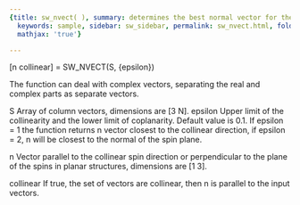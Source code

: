 ```yaml
---
{title: sw_nvect( ), summary: determines the best normal vector for the set of vectors,
  keywords: sample, sidebar: sw_sidebar, permalink: sw_nvect.html, folder: swfiles,
  mathjax: 'true'}

---
```

 
[n collinear] = SW_NVECT(S, {epsilon})
 
The function can deal with complex vectors, separating the real and
complex parts as separate vectors.
 
S           Array of column vectors, dimensions are [3 N].
epsilon     Upper limit of the collinearity and the lower limit of
            coplanarity. Default value is 0.1. If epsilon = 1 the
            function returns n vector closest to the collinear direction,
            if epsilon = 2, n will be closest to the normal of the spin
            plane.
 
n           Vector parallel to the collinear spin direction or
            perpendicular to the plane of the spins in planar structures,
            dimensions are [1 3].
 
collinear   If true, the set of vectors are collinear, then n is parallel to the
            input vectors.
 


